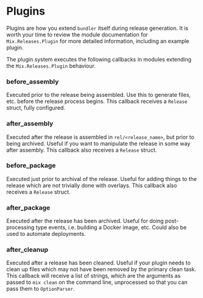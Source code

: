 # Plugins

Plugins are how you extend `bundler` itself during release generation. It is worth your time
to review the module documentation for `Mix.Releases.Plugin` for more detailed information,
including an example plugin.

The plugin system executes the following callbacks in modules extending the `Mix.Releases.Plugin`
behaviour.

### before_assembly

Executed prior to the release being assembled. Use this to generate files, etc. before the release
process begins. This callback receives a `Release` struct, fully configured.

### after_assembly

Executed after the release is assembled in `rel/<release_name>`, but prior to being archived. Useful
if you want to manipulate the release in some way after assembly. This callback also receives a
`Release` struct.

### before_package

Executed just prior to archival of the release. Useful for adding things to the release which are not
trivially done with overlays. This callback also receives a `Release` struct.

### after_package

Executed after the release has been archived. Useful for doing post-processing type events, i.e. building
a Docker image, etc. Could also be used to automate deployments.

### after_cleanup

Executed after a release has been cleaned. Useful if your plugin needs to clean up files which may not
have been removed by the primary clean task. This callback will receive a list of strings, which are the
arguments as passed to `mix clean` on the command line, unprocessed so that you can pass them to `OptionParser`.
